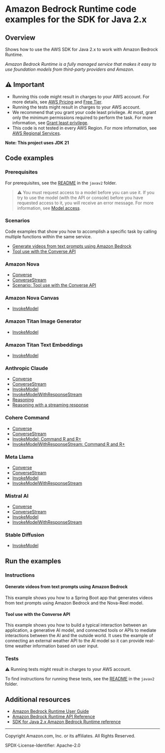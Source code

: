 # Amazon Bedrock Runtime code examples for the SDK for Java 2.x

## Overview

Shows how to use the AWS SDK for Java 2.x to work with Amazon Bedrock Runtime.

<!--custom.overview.start-->
<!--custom.overview.end-->

_Amazon Bedrock Runtime is a fully managed service that makes it easy to use foundation models from third-party providers and Amazon._

## ⚠ Important

* Running this code might result in charges to your AWS account. For more details, see [AWS Pricing](https://aws.amazon.com/pricing/) and [Free Tier](https://aws.amazon.com/free/).
* Running the tests might result in charges to your AWS account.
* We recommend that you grant your code least privilege. At most, grant only the minimum permissions required to perform the task. For more information, see [Grant least privilege](https://docs.aws.amazon.com/IAM/latest/UserGuide/best-practices.html#grant-least-privilege).
* This code is not tested in every AWS Region. For more information, see [AWS Regional Services](https://aws.amazon.com/about-aws/global-infrastructure/regional-product-services).

<!--custom.important.start-->
**Note: This project uses JDK 21**
<!--custom.important.end-->

## Code examples

### Prerequisites

For prerequisites, see the [README](../../README.md#Prerequisites) in the `javav2` folder.


<!--custom.prerequisites.start-->

> ⚠ You must request access to a model before you can use it. If you try to use the model (with the API or console)
> before you have requested access to it, you will receive an error message. For more information,
> see [Model access](https://docs.aws.amazon.com/bedrock/latest/userguide/model-access.html).
>
<!--custom.prerequisites.end-->
### Scenarios

Code examples that show you how to accomplish a specific task by calling multiple
functions within the same service.

- [Generate videos from text prompts using Amazon Bedrock](../../usecases/video_generation_bedrock_nova_reel/src/main/java/com/example/novareel/VideoGenerationService.java)
- [Tool use with the Converse API](src/main/java/com/example/bedrockruntime/scenario/BedrockScenario.java)

### Amazon Nova

- [Converse](src/main/java/com/example/bedrockruntime/models/amazon/nova/text/ConverseAsync.java#L6)
- [ConverseStream](src/main/java/com/example/bedrockruntime/models/amazon/nova/text/ConverseStream.java#L6)
- [Scenario: Tool use with the Converse API](src/main/java/com/example/bedrockruntime/scenario/BedrockScenario.java#L15)

### Amazon Nova Canvas

- [InvokeModel](src/main/java/com/example/bedrockruntime/models/amazon/nova/canvas/InvokeModel.java#L6)

### Amazon Titan Image Generator

- [InvokeModel](src/main/java/com/example/bedrockruntime/models/amazonTitanImage/InvokeModel.java#L6)

### Amazon Titan Text Embeddings

- [InvokeModel](src/main/java/com/example/bedrockruntime/models/amazonTitanTextEmbeddings/InvokeModel.java#L6)

### Anthropic Claude

- [Converse](src/main/java/com/example/bedrockruntime/models/anthropicClaude/Converse.java#L6)
- [ConverseStream](src/main/java/com/example/bedrockruntime/models/anthropicClaude/ConverseStream.java#L6)
- [InvokeModel](src/main/java/com/example/bedrockruntime/models/anthropicClaude/InvokeModel.java#L6)
- [InvokeModelWithResponseStream](src/main/java/com/example/bedrockruntime/models/anthropicClaude/InvokeModelWithResponseStream.java#L6)
- [Reasoning](src/main/java/com/example/bedrockruntime/models/anthropicClaude/ReasoningAsync.java#L6)
- [Reasoning with a streaming response](src/main/java/com/example/bedrockruntime/models/anthropicClaude/ReasoningStream.java#L6)

### Cohere Command

- [Converse](src/main/java/com/example/bedrockruntime/models/cohereCommand/Converse.java#L6)
- [ConverseStream](src/main/java/com/example/bedrockruntime/models/cohereCommand/ConverseStream.java#L6)
- [InvokeModel: Command R and R+](src/main/java/com/example/bedrockruntime/models/cohereCommand/Command_R_InvokeModel.java#L6)
- [InvokeModelWithResponseStream: Command R and R+](src/main/java/com/example/bedrockruntime/models/cohereCommand/Command_R_InvokeModelWithResponseStream.java#L6)

### Meta Llama

- [Converse](src/main/java/com/example/bedrockruntime/models/metaLlama/Converse.java#L6)
- [ConverseStream](src/main/java/com/example/bedrockruntime/models/metaLlama/ConverseStream.java#L6)
- [InvokeModel](src/main/java/com/example/bedrockruntime/models/metaLlama/Llama3_InvokeModel.java#L6)
- [InvokeModelWithResponseStream](src/main/java/com/example/bedrockruntime/models/metaLlama/Llama3_InvokeModelWithResponseStream.java#L6)

### Mistral AI

- [Converse](src/main/java/com/example/bedrockruntime/models/mistral/Converse.java#L6)
- [ConverseStream](src/main/java/com/example/bedrockruntime/models/mistral/ConverseStream.java#L6)
- [InvokeModel](src/main/java/com/example/bedrockruntime/models/mistral/InvokeModel.java#L6)
- [InvokeModelWithResponseStream](src/main/java/com/example/bedrockruntime/models/mistral/InvokeModelWithResponseStream.java#L6)

### Stable Diffusion

- [InvokeModel](src/main/java/com/example/bedrockruntime/models/stabilityAi/InvokeModel.java#L6)


<!--custom.examples.start-->
<!--custom.examples.end-->

## Run the examples

### Instructions


<!--custom.instructions.start-->
<!--custom.instructions.end-->



#### Generate videos from text prompts using Amazon Bedrock

This example shows you how to a Spring Boot app that generates videos from text prompts using Amazon Bedrock and the Nova-Reel model.


<!--custom.scenario_prereqs.bedrock-runtime_Scenario_GenerateVideos_NovaReel.start-->
<!--custom.scenario_prereqs.bedrock-runtime_Scenario_GenerateVideos_NovaReel.end-->


<!--custom.scenarios.bedrock-runtime_Scenario_GenerateVideos_NovaReel.start-->
<!--custom.scenarios.bedrock-runtime_Scenario_GenerateVideos_NovaReel.end-->

#### Tool use with the Converse API

This example shows you how to build a typical interaction between an application, a generative AI model, and connected tools or APIs to mediate interactions between the AI and the outside world. It uses the example of connecting an external weather API to the AI model so it can provide real-time weather information based on user input.


<!--custom.scenario_prereqs.bedrock-runtime_Scenario_ToolUse.start-->
<!--custom.scenario_prereqs.bedrock-runtime_Scenario_ToolUse.end-->


<!--custom.scenarios.bedrock-runtime_Scenario_ToolUse.start-->
<!--custom.scenarios.bedrock-runtime_Scenario_ToolUse.end-->

### Tests

⚠ Running tests might result in charges to your AWS account.


To find instructions for running these tests, see the [README](../../README.md#Tests)
in the `javav2` folder.



<!--custom.tests.start-->
<!--custom.tests.end-->

## Additional resources

- [Amazon Bedrock Runtime User Guide](https://docs.aws.amazon.com/bedrock/latest/userguide/what-is-bedrock.html)
- [Amazon Bedrock Runtime API Reference](https://docs.aws.amazon.com/bedrock/latest/APIReference/welcome.html)
- [SDK for Java 2.x Amazon Bedrock Runtime reference](https://sdk.amazonaws.com/java/api/latest/software/amazon/awssdk/services/bedrock-runtime/package-summary.html)

<!--custom.resources.start-->
<!--custom.resources.end-->

---

Copyright Amazon.com, Inc. or its affiliates. All Rights Reserved.

SPDX-License-Identifier: Apache-2.0
